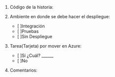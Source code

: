 1. Código de la historia: 

2. Ambiente en donde se debe hacer el despliegue: 

   - [ ]Integración 
   - [ ]Pruebas 
   - [ ]Sin Despliegue


3. Tarea(Tarjeta) por mover en Azure: 

   - [ ]Sí ¿Cuál? ______  
   - [ ]No


4. Comentarios:
